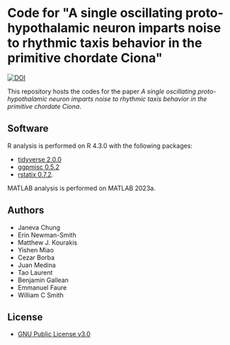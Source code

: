 # Code for "A single oscillating proto-hypothalamic neuron imparts noise to rhythmic taxis behavior in the primitive chordate Ciona"

[![DOI](https://zenodo.org/badge/625013024.svg)](https://zenodo.org/badge/latestdoi/625013024)

This repository hosts the codes for the paper *A single oscillating
proto-hypothalamic neuron imparts noise to rhythmic taxis behavior in the
primitive chordate Ciona*.

## Software

R analysis is performed on R 4.3.0 with the following packages:

* [tidyverse
2.0.0](https://cran.r-project.org/web/packages/tidyverse/index.html)
* [ggpmisc 0.5.2](https://cran.r-project.org/web/packages/ggpmisc/index.html)
* [rstatix 0.7.2](https://cran.r-project.org/web/packages/rstatix/index.html).

MATLAB analysis is performed on MATLAB 2023a.

## Authors

* Janeva Chung
* Erin Newman-Smith
* Matthew J. Kourakis
* Yishen Miao
* Cezar Borba
* Juan Medina
* Tao Laurent
* Benjamin Gallean
* Emmanuel Faure
* William C Smith

## License

* [GNU Public License v3.0](http://www.gnu.org/licenses/gpl-3.0.html)
